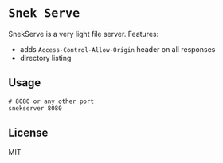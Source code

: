 # `Snek Serve`
SnekServe is a very light file server. Features:
* adds `Access-Control-Allow-Origin` header on all responses
* directory listing

## Usage
```
# 8080 or any other port
snekserver 8080
```

## License
MIT
